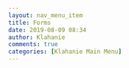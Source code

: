 ```yaml
---
layout: nav_menu_item
title: Forms
date: 2019-08-09 08:34
author: Klahanie
comments: true
categories: [Klahanie Main Menu]
---
```



